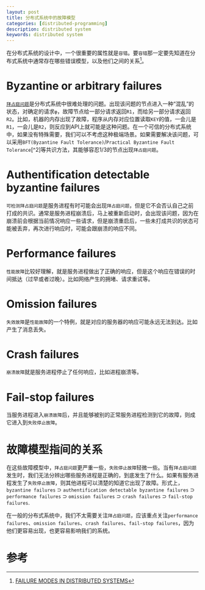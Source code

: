 ```yaml
---
layout: post
title: 分布式系统中的故障模型
categories: [distributed-programming]
description: distributed system
keywords: distributed system
---
```


在分布式系统的设计中，一个很重要的属性就是`容错`。要`容错`那一定要先知道在分布式系统中通常存在哪些错误模型，以及他们之间的关系[^1]。

# Byzantine or arbitrary failures
[`拜占庭问题`](https://zh.wikipedia.org/zh/拜占庭将军问题)是分布式系统中很难处理的问题。出现该问题的节点进入一种“混乱”的状态，对确定的请求`φ`，故障节点给一部分请求返回`R1`，而给另一部分请求返回`R2`。比如，机器的内存出现了故障，程序从内存对应位置读取`KEY`的值，一会儿是`R1`，一会儿是`R2`，则反应到API上就可能是这种问题。在一个可信的分布式系统中，如果没有特殊需要，我们可以不考虑这种极端场景。如果需要解决该问题，可以采用`BFT(Byzantine Fault Tolerance)`/`Practical Byzantine Fault Tolerance`[^2]等共识方法，其能够容忍1/3的节点出现`拜占庭问题`。

# Authentification detectable byzantine failures
`可检测拜占庭问题`是服务进程有时可能会出现`拜占庭问题`，但是它不会否认自己之前打成的共识。通常是服务进程崩溃后，马上被重新启动时，会出现该问题，因为在崩溃前会根据当前情况响应一些请求，但是崩溃重启后，一些未打成共识的状态可能被丢弃，再次进行响应时，可能会跟崩溃的响应不同。

# Performance failures
`性能故障`比较好理解，就是服务进程做出了正确的响应，但是这个响应在错误的时间抵达（过早或者过晚）。比如网络产生的拥堵、请求重试等。

# Omission failures
`失效故障`是`性能故障`的一个特例，就是对应的服务器的响应可能永远无法到达。比如产生了消息丢失。

# Crash failures
`崩溃故障`就是服务进程停止了任何响应，比如进程崩溃等。

# Fail-stop failures
当服务进程进入`崩溃故障`后，并且能够被别的正常服务进程检测到它的故障，则成它进入到`失败停止故障`。

# 故障模型指间的关系
在这些故障模型中，`拜占庭问题`更严重一些，`失败停止故障`轻微一些。当有`拜占庭问题`发生时，我们无法分辨出哪些服务进程是正确的，到底发生了什么。如果有服务进程发生了`失败停止故障`，则其他进程可以清楚的知道它出现了故障。形式上，`byzantine failures` ⊃ `authentification detectable byzantine failures` ⊃ `performance failures` ⊃ `omission failures` ⊃ `crash failures` ⊃ `fail-stop failures`.

在一般的分布式系统中，我们不太需要关注`拜占庭问题`，应该重点关注`performance failures`、`omission failures`、`crash failures`、`fail-stop failures`，因为他们更容易出现，也更容易影响我们的系统。

# 参考
[^1]: [FAILURE MODES IN DISTRIBUTED SYSTEMS](http://alvaro-videla.com/2013/12/failure-modes-in-distributed-systems.html)
